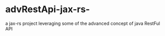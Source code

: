 # advRestApi-jax-rs-
a jax-rs project leveraging some of the advanced concept of java RestFul API  
